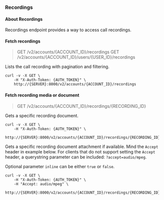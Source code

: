 ### Recordings

#### About Recordings

Recordings endpoint provides a way to access call recordings.

#### Fetch recordings

> GET /v2/accounts/{ACCOUNT_ID}/recordings
> GET /v2/accounts/{ACCOUNT_ID}/users/{USER_ID}/recordings

Lists the call recording with pagination and filtering.

```shell
curl -v -X GET \
    -H "X-Auth-Token: {AUTH_TOKEN}" \
    http://{SERVER}:8000/v2/accounts/{ACCOUNT_ID}/recordings
```

#### Fetch recording media or document

> GET /v2/accounts/{ACCOUNT_ID}/recordings/{RECORDING_ID}

Gets a specific recording document.

```shell
curl -v -X GET \
    -H "X-Auth-Token: {AUTH_TOKEN}" \
    http://{SERVER}:8000/v2/accounts/{ACCOUNT_ID}/recordings/{RECORDING_ID}
```

Gets a specific recording document attachment if available.
Mind the `Accept` header in example below.
For clients that do not support setting the `Accept` header, a querystring parameter can be included: `?accept=audio/mpeg`.

Optional parameter `inline` can be either `true` or `false`.

```shell
curl -v -X GET \
    -H "X-Auth-Token: {AUTH_TOKEN}" \
    -H "Accept: audio/mpeg" \
    http://{SERVER}:8000/v2/accounts/{ACCOUNT_ID}/recordings/{RECORDING_ID}
```

